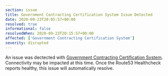 ```yaml
---
section: issue
title: Government Contracting Certification System Issue Detected
date: 2020-09-23T20:05:57+00:00
resolved: true
informational: false
resolvedWhen: 2020-09-23T20:15:57+00:00
affected: ['Government Contracting Certification System']
severity: disrupted
---
```

An issue was dectected with [Government Contracting Certification System](https://certify.sba.gov).  Connectivity may be impacted at this time.  Once the Route53 Healthcheck reports healthy, this issue will automatically resolve.

